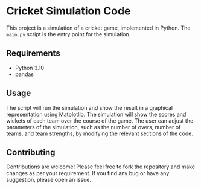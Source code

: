 # Cricket Simulation Code

This project is a simulation of a cricket game, implemented in Python. The `main.py` script is the entry point for the simulation.

## Requirements
- Python 3.10
- pandas

## Usage
The script will run the simulation and show the result in a graphical representation using Matplotlib. The simulation will show the scores and wickets of each team over the course of the game. The user can adjust the parameters of the simulation, such as the number of overs, number of teams, and team strengths, by modifying the relevant sections of the code.

## Contributing

Contributions are welcome! Please feel free to fork the repository and make changes as per your requirement. If you find any bug or have any suggestion, please open an issue.
